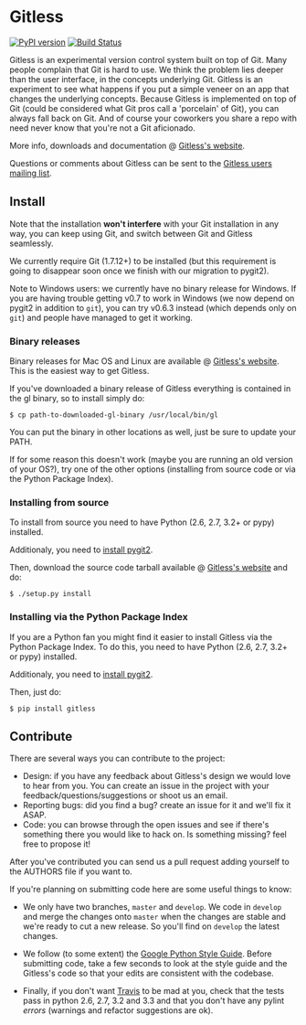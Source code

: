 Gitless
=======

[![PyPI version](https://badge.fury.io/py/gitless.png)](
    http://badge.fury.io/py/gitless)
[![Build Status](https://travis-ci.org/sdg-mit/gitless.png?branch=develop)](
    https://travis-ci.org/sdg-mit/gitless)

Gitless is an experimental version control system built on top of Git. Many
people complain that Git is hard to use. We think the problem lies deeper than
the user interface, in the concepts underlying Git. Gitless is an experiment to
see what happens if you put a simple veneer on an app that changes the
underlying concepts. Because Gitless is implemented on top of Git (could be
considered what Git pros call a 'porcelain' of Git), you can always fall
back on Git. And of course your coworkers you share a repo with need never know
that you're not a Git aficionado.

More info, downloads and documentation @ [Gitless's website](
    http://gitless.com "Gitless's website").

Questions or comments about Gitless can be sent to the [
  Gitless users mailing list](
      https://groups.google.com/forum/#!forum/gl-users
      "Gitless users mailing list").


Install
-------

Note that the installation **won't interfere** with your Git installation in any
way, you can keep using Git, and switch between Git and Gitless seamlessly.

We currently require Git (1.7.12+) to be installed (but this requirement is
going to disappear soon once we finish with our migration to pygit2).

Note to Windows users: we currently have no binary release for Windows. If you
are having trouble getting v0.7 to work in Windows (we now depend on pygit2 in
addition to `git`), you can try v0.6.3 instead (which depends only on
`git`) and people have managed to get it working.


### Binary releases

Binary releases for Mac OS and Linux are available @
[Gitless's website](http://gitless.com "Gitless's website"). This is the easiest
way to get Gitless.

If you've downloaded a binary release of Gitless everything is contained in the
gl binary, so to install simply do:

    $ cp path-to-downloaded-gl-binary /usr/local/bin/gl

You can put the binary in other locations as well, just be sure to update your
PATH.

If for some reason this doesn't work (maybe you are running an old version of
your OS?), try one of the other options (installing from source code or via
the Python Package Index).


### Installing from source

To install from source you need to have Python (2.6, 2.7, 3.2+ or pypy)
installed.

Additionaly, you need to [install pygit2](
http://www.pygit2.org/install.html "pygit2 install").

Then, download the source code tarball available @
[Gitless's website](http://gitless.com "Gitless's website") and do:

    $ ./setup.py install


### Installing via the Python Package Index

If you are a Python fan you might find it easier to install
Gitless via the Python Package Index. To do this, you need to have
Python (2.6, 2.7, 3.2+ or pypy) installed.

Additionaly, you need to [install pygit2](
http://www.pygit2.org/install.html "pygit2 install").

Then, just do:

    $ pip install gitless


Contribute
----------

There are several ways you can contribute to the project:

- Design: if you have any feedback about Gitless's design we would love to
hear from you. You can create an issue in the project with your
feedback/questions/suggestions or shoot us an email.
- Reporting bugs: did you find a bug? create an issue for it and we'll fix it
ASAP.
- Code: you can browse through the open issues and see if there's something
there you would like to hack on. Is something missing? feel free to propose it!

After you've contributed you can send us a pull request adding yourself to the
AUTHORS file if you want to.

If you're planning on submitting code here are some useful things to know:

- We only have two branches, `master` and `develop`. We code in `develop` and
merge the changes onto `master` when the changes are stable and we're ready to
cut a new release. So you'll find on `develop` the latest changes.

- We follow (to some extent) the [Google Python Style Guide](
    http://google-styleguide.googlecode.com/svn/trunk/pyguide.html
    "Google Python Style Guide").
Before submitting code, take a few seconds to look at the style guide and the
Gitless's code so that your edits are consistent with the codebase.

- Finally, if you don't want [Travis](
    https://travis-ci.org/sdg-mit/gitless "Travis") to
be mad at you, check that the tests pass in python 2.6, 2.7, 3.2 and 3.3 and
that you don't have any pylint *errors* (warnings and refactor suggestions are
ok).
